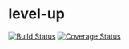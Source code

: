 
# level-up

[![Build Status](https://travis-ci.org/dnuwa/level-up.svg?branch=master)](https://travis-ci.org/dnuwa/level-up)   [![Coverage Status](https://coveralls.io/repos/github/dnuwa/level-up/badge.svg?branch=master)](https://coveralls.io/github/dnuwa/level-up?branch=master)

